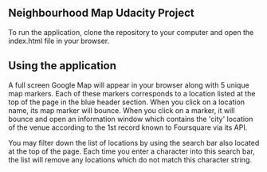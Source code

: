 ## Neighbourhood Map Udacity Project

To run the application, clone the repository to your computer and open the index.html file in your browser.

## Using the application

A full screen Google Map will appear in your browser along with 5 unique map markers. Each of these markers 
corresponds to a location listed at the top of the page in the blue header section. When you click on a location 
name, its map marker will bounce. When you click on a marker, it will bounce and open an information window 
which contains the 'city' location of the venue according to the 1st record known to Foursquare via its API. 

You may filter down the list of locations by using the search bar also located at the top of the page. Each time 
you enter a character into this search bar, the list will remove any locations which do not match this character 
string. 